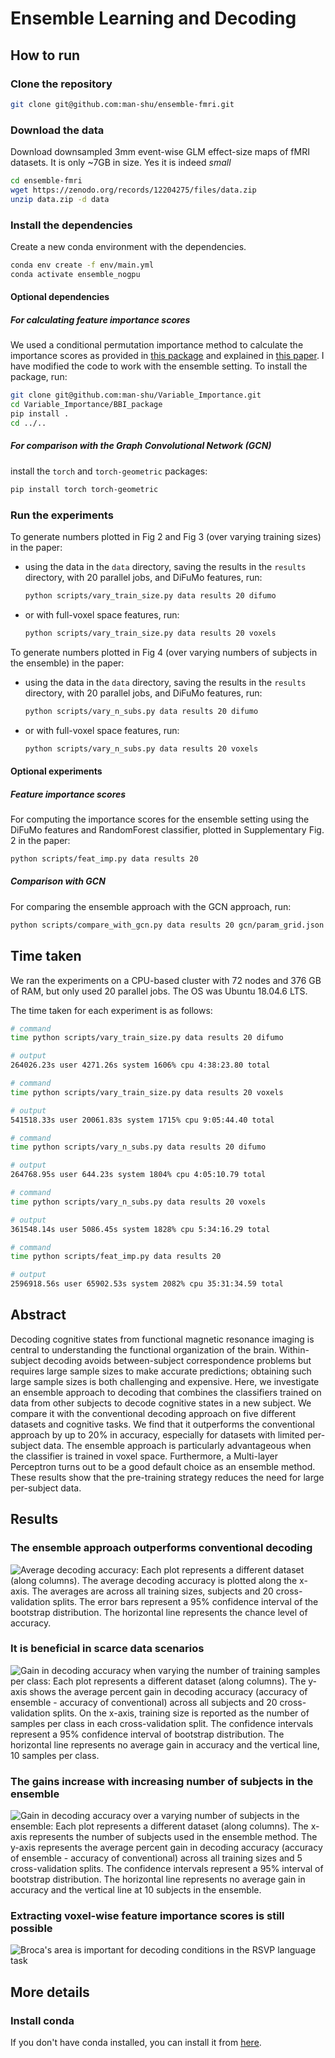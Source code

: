 # Ensemble Learning and Decoding

## How to run

### Clone the repository

```bash
git clone git@github.com:man-shu/ensemble-fmri.git
```

### Download the data

Download downsampled 3mm event-wise GLM effect-size maps of fMRI datasets. It is only ~7GB in size. Yes it is indeed _small_

```bash
cd ensemble-fmri
wget https://zenodo.org/records/12204275/files/data.zip
unzip data.zip -d data
```

### Install the dependencies

Create a new conda environment with the dependencies.

```bash
conda env create -f env/main.yml
conda activate ensemble_nogpu
```

#### Optional dependencies

##### For calculating feature importance scores

We used a conditional permutation importance method to calculate the importance scores as provided in [this package](https://github.com/achamma723/Variable_Importance) and explained in [this paper](https://papers.nips.cc/paper_files/paper/2023/hash/d60e14c19cd6e0fc38556ad29ac8fbc9-Abstract-Conference.html). I have modified the code to work with the ensemble setting. To install the package, run:

```bash
git clone git@github.com:man-shu/Variable_Importance.git
cd Variable_Importance/BBI_package
pip install .
cd ../..
```

##### For comparison with the Graph Convolutional Network (GCN)

install the `torch` and `torch-geometric` packages:

```bash
pip install torch torch-geometric
```


### Run the experiments

To generate numbers plotted in Fig 2 and Fig 3 (over varying training sizes) in the paper:

* using the data in the `data` directory, saving the results in the `results` directory, with 20 parallel jobs, and DiFuMo features, run:

    ```bash
    python scripts/vary_train_size.py data results 20 difumo
    ```

* or with full-voxel space features, run:

    ```bash
    python scripts/vary_train_size.py data results 20 voxels
    ```

To generate numbers plotted in Fig 4 (over varying numbers of subjects in the ensemble) in the paper:

* using the data in the `data` directory, saving the results in the `results` directory, with 20 parallel jobs, and DiFuMo features, run:

    ```bash
    python scripts/vary_n_subs.py data results 20 difumo
    ```

* or with full-voxel space features, run:

    ```bash
    python scripts/vary_n_subs.py data results 20 voxels
    ```

#### Optional experiments

##### Feature importance scores

For computing the importance scores for the ensemble setting using the DiFuMo features and RandomForest classifier, plotted in Supplementary Fig. 2 in the paper:

```bash
python scripts/feat_imp.py data results 20
```

##### Comparison with GCN

For comparing the ensemble approach with the GCN approach, run:

```bash
python scripts/compare_with_gcn.py data results 20 gcn/param_grid.json
```

## Time taken

We ran the experiments on a CPU-based cluster with 72 nodes and 376 GB of RAM, but only used 20 parallel jobs. The OS was Ubuntu 18.04.6 LTS.

The time taken for each experiment is as follows:

```bash
# command
time python scripts/vary_train_size.py data results 20 difumo  

# output
264026.23s user 4271.26s system 1606% cpu 4:38:23.80 total
```

```bash
# command
time python scripts/vary_train_size.py data results 20 voxels  

# output
541518.33s user 20061.83s system 1715% cpu 9:05:44.40 total
```

```bash
# command
time python scripts/vary_n_subs.py data results 20 difumo 

# output
264768.95s user 644.23s system 1804% cpu 4:05:10.79 total
```

```bash
# command
time python scripts/vary_n_subs.py data results 20 voxels 

# output
361548.14s user 5086.45s system 1828% cpu 5:34:16.29 total
```

```bash
# command
time python scripts/feat_imp.py data results 20  

# output
2596918.56s user 65902.53s system 2082% cpu 35:31:34.59 total
```

## Abstract

Decoding cognitive states from functional magnetic resonance imaging is central to understanding the functional organization of the brain. Within-subject decoding avoids between-subject correspondence problems but requires large sample sizes to make accurate predictions; obtaining such large sample sizes is both challenging and expensive. Here, we investigate an ensemble approach to decoding that combines the classifiers trained on data from other subjects to decode cognitive states in a new subject. We compare it with the conventional decoding approach on five different datasets and cognitive tasks. We find that it outperforms the conventional approach by up to 20\% in accuracy, especially for datasets with limited per-subject data. The ensemble approach is particularly advantageous when the classifier is trained in voxel space. Furthermore, a Multi-layer Perceptron turns out to be a good default choice as an ensemble method. These results show that the pre-training strategy reduces the need for large per-subject data.

## Results

### The ensemble approach outperforms conventional decoding

![Average decoding accuracy: Each plot represents a different dataset (along columns). The average decoding accuracy is plotted along the x-axis. The averages are across all training sizes, subjects and 20 cross-validation splits. The error bars represent a 95\% confidence interval of the bootstrap distribution. The horizontal line represents the chance level of accuracy.](plots/bench_balanced_accuracy.png "Average decoding accuracy")

### It is beneficial in scarce data scenarios

![Gain in decoding accuracy when varying the number of training samples per class: Each plot represents a different dataset (along columns). The y-axis shows the average percent gain in decoding accuracy (accuracy of ensemble - accuracy of conventional) across all subjects and 20 cross-validation splits. On the x-axis, training size is reported as the number of samples per class in each cross-validation split. The confidence intervals represent a 95% confidence interval of bootstrap distribution. The horizontal line represents no average gain in accuracy and the vertical line, 10 samples per class.](plots/gains_v_samples_per_class_balanced_accuracy.png "Gain in decoding accuracy when varying the number of training samples per class")

### The gains increase with increasing number of subjects in the ensemble

![Gain in decoding accuracy over a varying number of subjects in the ensemble: Each plot represents a different dataset (along columns). The x-axis represents the number of subjects used in the ensemble method. The y-axis represents the average percent gain in decoding accuracy (accuracy of ensemble - accuracy of conventional) across all training sizes and 5 cross-validation splits. The confidence intervals represent a 95% interval of bootstrap distribution. The horizontal line represents no average gain in accuracy and the vertical line at 10 subjects in the ensemble.](plots/varysubs_vs_gain.png "Gain in decoding accuracy over a varying number of subjects in the ensemble")

### Extracting voxel-wise feature importance scores is still possible

![](plots/supp/rsvp_difumo_RandomForest_sub-04_featimp_voxels_z_glass.png "Broca's area is important for decoding conditions in the RSVP language task")

## More details

### Install conda

If you don't have conda installed, you can install it from [here](https://docs.conda.io/en/latest/miniconda.html).
